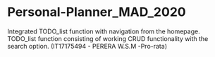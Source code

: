 # Personal-Planner_MAD_2020

Integrated TODO_list function with navigation from the homepage.
TODO_list function consisting of working CRUD functionality with the search option.
(IT17175494 - PERERA W.S.M -Pro-rata)
